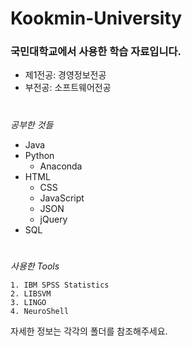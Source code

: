 # Kookmin-University
### 국민대학교에서 사용한 학습 자료입니다.
* 제1전공: 경영정보전공
* 부전공: 소프트웨어전공
#
_공부한 것들_
* Java
* Python
  * Anaconda
* HTML
  * CSS
  * JavaScript
  * JSON
  * jQuery
* SQL
#
_사용한 Tools_
```
1. IBM SPSS Statistics
2. LIBSVM
3. LINGO
4. NeuroShell
```

자세한 정보는 각각의 폴더를 참조해주세요.
